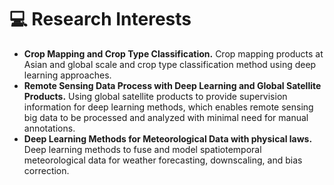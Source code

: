 
# 💻 Research Interests
- **Crop Mapping and Crop Type Classification.** 
Crop mapping products at Asian and global scale and crop type classification method using deep learning approaches.
- **Remote Sensing Data Process with Deep Learning and Global Satellite Products.** 
Using global satellite products to provide supervision information for deep learning methods, which enables remote sensing big data to be processed and analyzed with minimal need for manual annotations.
- **Deep Learning Methods for Meteorological Data with physical laws.** Deep learning methods to fuse and model spatiotemporal meteorological data for weather forecasting, downscaling, and bias correction.

